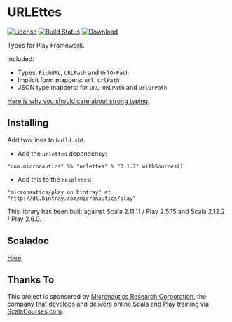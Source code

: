 # URLEttes

[![License](https://img.shields.io/badge/License-Apache%202.0-blue.svg)](https://opensource.org/licenses/Apache-2.0)
[![Build Status](https://travis-ci.org/mslinn/urlettes.svg?branch=master)](https://travis-ci.org/mslinn/urlettes)
[ ![Download](https://api.bintray.com/packages/micronautics/play/urlettes/images/download.svg) ](https://bintray.com/micronautics/play/urlettes/_latestVersion)

Types for Play Framework.

Included:
* Types: `RichURL`, `URLPath` and `UrlOrPath`
* Implicit form mappers: `url`, `urlPath`
* JSON type mappers: for `URL`, `URLPath` and `UrlOrPath`

[Here is why you should care about strong typing.](http://pchiusano.github.io/2016-09-15/static-vs-dynamic.html)

## Installing ##

Add two lines to `build.sbt`.

 * Add the `urlettes` dependency:
````
"com.micronautics" %% "urlettes" % "0.1.7" withSources()
````

 * Add this to the `resolvers`:
````
"micronautics/play on bintray" at "http://dl.bintray.com/micronautics/play"
````

This library has been built against Scala 2.11.11 / Play 2.5.15 and Scala 2.12.2 / Play 2.6.0.

## Scaladoc
[Here](http://mslinn.github.io/urlettes/latest/api/)

## Thanks To

This project is sponsored by [Micronautics Research Corporation](http://www.micronauticsresearch.com/),
the company that develops and delivers online Scala and Play training via [ScalaCourses.com](http://www.ScalaCourses.com).
